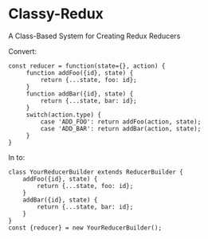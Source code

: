 # Classy-Redux
A Class-Based System for Creating Redux Reducers

Convert:

    const reducer = function(state={}, action) {
         function addFoo({id}, state) {
             return {...state, foo: id};
         }
         function addBar({id}, state) {
             return {...state, bar: id};
         }
         switch(action.type) {
             case 'ADD_FOO': return addFoo(action, state);
             case 'ADD_BAR': return addBar(action, state);
         }
    }
    
In to:

    class YourReducerBuilder extends ReducerBuilder {
        addFoo({id}, state) {
            return {...state, foo: id};
        }
        addBar({id}, state) {
            return {...state, bar: id};
        }
    }
    const {reducer} = new YourReducerBuilder();
